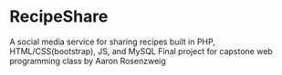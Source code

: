 # RecipeShare
A social media service for sharing recipes built in PHP, HTML/CSS(bootstrap), JS, and MySQL
Final project for capstone web programming class by Aaron Rosenzweig 
